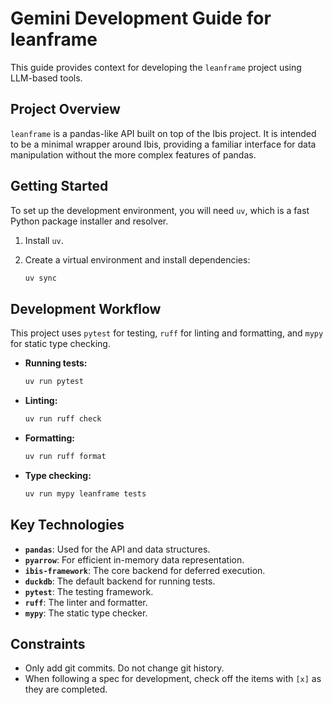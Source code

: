 # Gemini Development Guide for leanframe

This guide provides context for developing the `leanframe` project using
LLM-based tools.

## Project Overview

`leanframe` is a pandas-like API built on top of the Ibis project. It is
intended to be a minimal wrapper around Ibis, providing a familiar interface for
data manipulation without the more complex features of pandas.

## Getting Started

To set up the development environment, you will need `uv`, which is a fast
Python package installer and resolver.

1.  Install `uv`.

2.  Create a virtual environment and install dependencies:

    ```bash
    uv sync
    ```

## Development Workflow

This project uses `pytest` for testing, `ruff` for linting and formatting, and `mypy` for static type checking.

-   **Running tests:**
    ```bash
    uv run pytest
    ```

-   **Linting:**
    ```bash
    uv run ruff check
    ```

-   **Formatting:**
    ```bash
    uv run ruff format
    ```

-   **Type checking:**
    ```bash
    uv run mypy leanframe tests
    ```

## Key Technologies

-   **`pandas`**: Used for the API and data structures.
-   **`pyarrow`**: For efficient in-memory data representation.
-   **`ibis-framework`**: The core backend for deferred execution.
-   **`duckdb`**: The default backend for running tests.
-   **`pytest`**: The testing framework.
-   **`ruff`**: The linter and formatter.
-   **`mypy`**: The static type checker.

## Constraints

- Only add git commits. Do not change git history.
- When following a spec for development, check off the items with `[x]` as they
  are completed.

